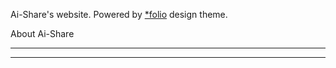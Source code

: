 Ai-Share's website. Powered by [*folio](https://github.com/bogoli/-folio) design theme.

About Ai-Share
***
***
